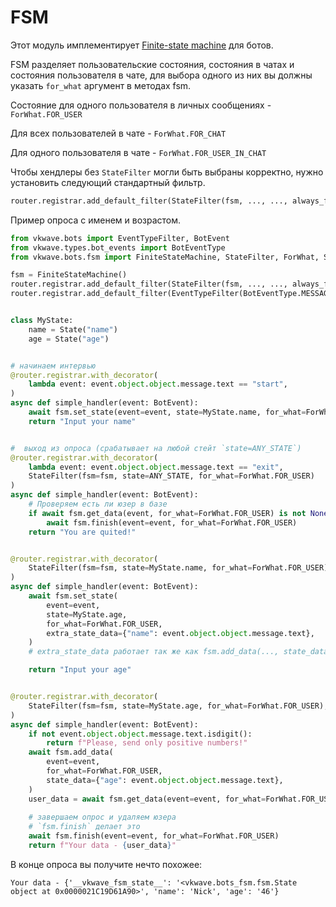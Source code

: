 # FSM

Этот модуль имплементирует [Finite-state machine](https://en.wikipedia.org/wiki/Finite-state_machine) для ботов.


FSM разделяет пользовательские состояния, состояния в чатах и состояния пользователя в чате, для выбора
одного из них вы должны указать `for_what` аргумент в методах fsm.


Состояние для одного пользователя в личных сообщениях - `ForWhat.FOR_USER`

Для всех пользователей в чате - `ForWhat.FOR_CHAT`

Для одного пользователя в чате - `ForWhat.FOR_USER_IN_CHAT`


Чтобы хендлеры без `StateFilter` могли быть выбраны корректно, нужно установить следующий стандартный фильтр.
```python
router.registrar.add_default_filter(StateFilter(fsm, ..., ..., always_false=True))
```

Пример опроса с именем и возрастом.

```python
from vkwave.bots import EventTypeFilter, BotEvent
from vkwave.types.bot_events import BotEventType
from vkwave.bots.fsm import FiniteStateMachine, StateFilter, ForWhat, State, ANY_STATE

fsm = FiniteStateMachine()
router.registrar.add_default_filter(StateFilter(fsm, ..., ..., always_false=True))
router.registrar.add_default_filter(EventTypeFilter(BotEventType.MESSAGE_NEW.value))  # we don't want to write it in all handlers.


class MyState:
    name = State("name")
    age = State("age")


# начинаем интервью
@router.registrar.with_decorator(
    lambda event: event.object.object.message.text == "start",
)
async def simple_handler(event: BotEvent):
    await fsm.set_state(event=event, state=MyState.name, for_what=ForWhat.FOR_USER)
    return "Input your name"


#  выход из опроса (срабатывает на любой стейт `state=ANY_STATE`)
@router.registrar.with_decorator(
    lambda event: event.object.object.message.text == "exit",
    StateFilter(fsm=fsm, state=ANY_STATE, for_what=ForWhat.FOR_USER)
)
async def simple_handler(event: BotEvent):
    # Проверяем есть ли юзер в базе
    if await fsm.get_data(event, for_what=ForWhat.FOR_USER) is not None:
        await fsm.finish(event=event, for_what=ForWhat.FOR_USER)
    return "You are quited!"


@router.registrar.with_decorator(
    StateFilter(fsm=fsm, state=MyState.name, for_what=ForWhat.FOR_USER),
)
async def simple_handler(event: BotEvent):
    await fsm.set_state(
        event=event,
        state=MyState.age,
        for_what=ForWhat.FOR_USER,
        extra_state_data={"name": event.object.object.message.text},
    )
    # extra_state_data работает так же как fsm.add_data(..., state_data={"name": event.object.object.message.text})

    return "Input your age"


@router.registrar.with_decorator(
    StateFilter(fsm=fsm, state=MyState.age, for_what=ForWhat.FOR_USER),
)
async def simple_handler(event: BotEvent):
    if not event.object.object.message.text.isdigit():
        return f"Please, send only positive numbers!"
    await fsm.add_data(
        event=event,
        for_what=ForWhat.FOR_USER,
        state_data={"age": event.object.object.message.text},
    )
    user_data = await fsm.get_data(event=event, for_what=ForWhat.FOR_USER)
 
    # завершаем опрос и удаляем юзера
    # `fsm.finish` делает это
    await fsm.finish(event=event, for_what=ForWhat.FOR_USER)
    return f"Your data - {user_data}"
```

В конце опроса вы получите нечто похожее:
```
Your data - {'__vkwave_fsm_state__': '<vkwave.bots_fsm.fsm.State object at 0x0000021C19D61A90>', 'name': 'Nick', 'age': '46'}
```
